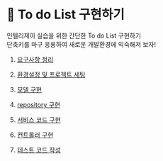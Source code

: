 # 🧾 To do List 구현하기
인텔리제이 실습을 위한 간단한 To do List 구현하기<br>
단축키를 마구 응용하여 새로운 개발환경에 익숙해져 보자!

1. [요구사항 정리](https://github.com/heewonim131/intellij-guide/tree/main/ch03/01#요구사항-정리)

2. [환경설정 및 프로젝트 세팅](https://github.com/heewonim131/intellij-guide/blob/main/ch03/02#환경설정-및-프로젝트-세팅)

3. [모델 구현](https://github.com/heewonim131/intellij-guide/tree/main/ch03/03#모델-구현)

4. [repository 구현](https://github.com/heewonim131/intellij-guide/tree/main/ch03/04#repository-구현)

5. [서비스 코드 구현](https://github.com/heewonim131/intellij-guide/tree/main/ch03/05#서비스-코드-구현)

6. [컨트롤러 구현](https://github.com/heewonim131/intellij-guide/tree/main/ch03/06#컨트롤러-구현)

7. [테스트 코드 작성](https://github.com/heewonim131/intellij-guide/tree/main/ch03/07#테스트-코드-작성)
